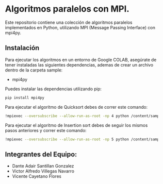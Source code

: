 # Algoritmos paralelos con MPI.

Este repositorio contiene una colección de algoritmos paralelos implementados en Python, utilizando MPI (Message Passing Interface) con mpi4py.

## Instalación

Para ejecutar los algoritmos en un entorno de Google COLAB, asegúrate de tener instaladas las siguientes dependencias, ademas de crear un archivo dentro de la carpeta sample:

- mpi4py

Puedes instalar las dependencias utilizando pip:

```bash
pip install mpi4py
```
Para ejecutar el algoritmo de Quicksort debes de correr este comando:
```bash
!mpiexec --oversubscribe --allow-run-as-root -np 4 python /content/sample(ruta de tu archivo)
```
Para ejecutar el algoritmo de Insertion sort debes de seguir los mismos pasos anteriores y correr este comando:
```bash
!mpiexec --oversubscribe --allow-run-as-root -np 5 python /content/sample(ruta de tu archivo)
```

## Integrantes del Equipo:

- Dante Adair Santillan Gonzalez
- Victor Alfredo Villegas Navarro
- Vicente Cayetano Flores


